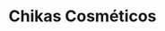 ---
layout: post
type: post
title: Chikas Cosméticos
description: ""
excerpt: "Desenvolvimento do site Chikas Cosméticos utilizando Handlebars e Sass."
categories: ['portfolio']
tags: ['Front-end']
type: single
live: "https://www.chikas.com.br/"
permalink: /portfolio/:title/
---